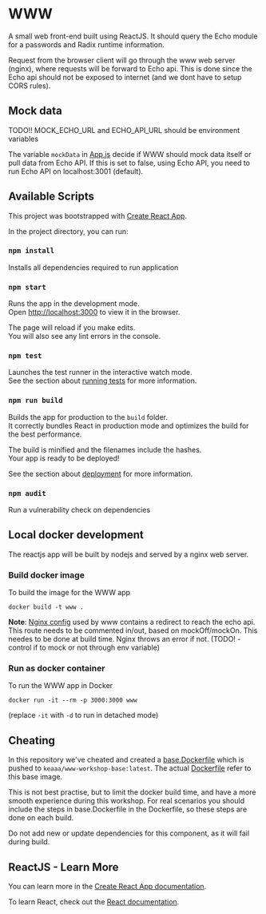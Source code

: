 # WWW

A small web front-end built using ReactJS. It should query the Echo module for a passwords and Radix runtime information. 

Request from the browser client will go through the www web server (nginx), where requests will be forward to Echo api. This is done since the Echo api should not be exposed to internet (and we dont have to setup CORS rules). 

## Mock data

TODO!! MOCK_ECHO_URL and ECHO_API_URL should be environment variables

The variable `mockData` in [App.js](./src/App.js) decide if WWW should mock data itself or pull data from Echo API. If this is set to false, using Echo API, you need to run Echo API on localhost:3001 (default).

## Available Scripts

This project was bootstrapped with [Create React App](https://github.com/facebook/create-react-app).

In the project directory, you can run:

### `npm install`

Installs all dependencies required to run application

### `npm start`

Runs the app in the development mode.<br>
Open [http://localhost:3000](http://localhost:3000) to view it in the browser.

The page will reload if you make edits.<br>
You will also see any lint errors in the console.

### `npm test`

Launches the test runner in the interactive watch mode.<br>
See the section about [running tests](https://facebook.github.io/create-react-app/docs/running-tests) for more information.

### `npm run build`

Builds the app for production to the `build` folder.<br>
It correctly bundles React in production mode and optimizes the build for the best performance.

The build is minified and the filenames include the hashes.<br>
Your app is ready to be deployed!

See the section about [deployment](https://facebook.github.io/create-react-app/docs/deployment) for more information.

### `npm audit`

Run a vulnerability check on dependencies

## Local docker development

The reactjs app will be built by nodejs and served by a nginx web server. 

### Build docker image

To build the image for the WWW app
```
docker build -t www .
```
__Note__: [Nginx config](./nginx.conf) used by www contains a redirect to reach the echo api. This route needs to be commented in/out, based on mockOff/mockOn. This needes to be done at build time. Nginx throws an error if not. (TODO! - control if to mock or not through env variable)

### Run as docker container

To run the WWW app in Docker
```
docker run -it --rm -p 3000:3000 www
```
(replace ```-it``` with ```-d``` to run in detached mode)

## Cheating

In this repository we've cheated and created a [base.Dockerfile](./base.Dockerfile) which is pushed to `keaaa/www-workshop-base:latest`. The actual [Dockerfile](./Dockerfile) refer to this base image.

 This is not best practise, but to limit the docker build time, and have a more smooth experience during this workshop. For real scenarios you should include the steps in base.Dockerfile in the Dockerfile, so these steps are done on each build.

Do not add new or update dependencies for this component, as it will fail during build.

## ReactJS - Learn More

You can learn more in the [Create React App documentation](https://facebook.github.io/create-react-app/docs/getting-started).

To learn React, check out the [React documentation](https://reactjs.org/).
